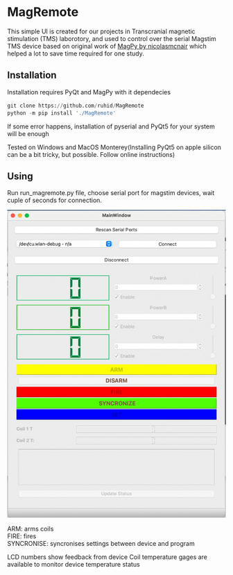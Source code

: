 # MagRemote

This simple UI is created for our projects in Transcranial magnetic stimulation (TMS) laborotory,  and used to control over the serial Magstim TMS device based on original work of [MagPy by nicolasmcnair](https://github.com/nicolasmcnair/magpy) which helped a lot to save time required for one study.

## Installation
Installation requires PyQt and MagPy with it dependecies

```python
git clone https://github.com/ruhid/MagRemote
python -m pip install './MagRemote'
```
If some error happens, installation of pyserial and PyQt5 for your system will be enough 

Tested on Windows and MacOS Monterey(Installing PyQt5 on apple silicon can be a bit tricky, but possible. Follow online instructions)


## Using
Run run_magremote.py file, choose serial port for magstim devices, wait cuple of seconds for connection. 

![Screenshot](MagRemote.png)

ARM: arms coils <br/>
FIRE: fires <br/>
SYNCRONISE: syncronises settings between device and program <br/>

LCD numbers show feedback from device
Coil temperature gages are available to monitor device temperature status

